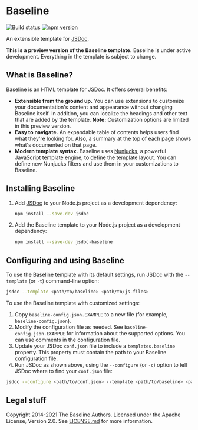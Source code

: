 # Baseline

![Build status](https://img.shields.io/github/actions/workflow/status/hegemonic/jsdoc-baseline/build.yaml?branch=main&style=flat-square)
[![npm version](https://img.shields.io/npm/v/jsdoc-baseline.svg?style=flat-square)](https://www.npmjs.org/package/jsdoc-baseline)

An extensible template for [JSDoc][jsdoc].

**This is a preview version of the Baseline template.** Baseline is under active development.
Everything in the template is subject to change.

## What is Baseline?

Baseline is an HTML template for [JSDoc][jsdoc]. It offers several benefits:

- **Extensible from the ground up.** You can use extensions to customize your documentation's
  content and appearance without changing Baseline itself. In addition, you can localize the
  headings and other text that are added by the template. **Note:** Customization options are
  limited in this preview version.
- **Easy to navigate.** An expandable table of contents helps users find what they're looking for.
  Also, a summary at the top of each page shows what's documented on that page.
- **Modern template syntax.** Baseline uses [Nunjucks][nunjucks], a powerful JavaScript template
  engine, to define the template layout. You can define new Nunjucks filters and use them in your
  customizations to Baseline.

## Installing Baseline

1.  Add [JSDoc][jsdoc] to your Node.js project as a development dependency:

    ```sh
    npm install --save-dev jsdoc
    ```

2.  Add the Baseline template to your Node.js project as a development dependency:

    ```sh
    npm install --save-dev jsdoc-baseline
    ```

## Configuring and using Baseline

To use the Baseline template with its default settings, run JSDoc with the `--template` (or `-t`)
command-line option:

```sh
jsdoc --template <path/to/baseline> <path/to/js-files>
```

To use the Baseline template with customized settings:

1.  Copy `baseline-config.json.EXAMPLE` to a new file (for example, `baseline-config.json`).
2.  Modify the configuration file as needed. See `baseline-config.json.EXAMPLE` for information
    about the supported options. You can use comments in the configuration file.
3.  Update your JSDoc `conf.json` file to include a `templates.baseline` property. This property
    must contain the path to your Baseline configuration file.
4.  Run JSDoc as shown above, using the `--configure` (or `-c`) option to tell JSDoc where to find
    your `conf.json` file:

```sh
jsdoc --configure <path/to/conf.json> --template <path/to/baseline> <path/to/js-files>
```

## Legal stuff

Copyright 2014-2021 The Baseline Authors. Licensed under the Apache License, Version 2.0. See
[LICENSE.md][license] for more information.

[jsdoc]: https://github.com/jsdoc/jsdoc
[license]: https://github.com/hegemonic/jsdoc-baseline/blob/master/LICENSE.md
[nunjucks]: https://mozilla.github.io/nunjucks/

